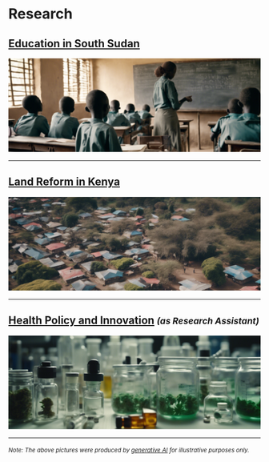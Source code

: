 # Research #

## [Education in South Sudan](/pages/education-south-sudan) ##
<a href="https://njwsn.github.io/pages/education-south-sudan"> <img src="assets/images/education-ss-sd-1344-500.png?raw=true" style="max-width:100%; height:auto;"/></a>

---

## [Land Reform in Kenya](/pages/land-reform-kenya) ##
<a href="https://njwsn.github.io/pages/land-reform-kenya"> <img src="assets/images/land-reform-kenya-sd-1344-500.png?raw=true" style="max-width:100%; height:auto;"/></a>

---

## [Health Policy and Innovation](/pages/health-policy-innovation) <small><i>(as Research Assistant)</i></small> ##
<a href="https://njwsn.github.io/pages/health-policy-innovation"> <img src="assets/images/drugs-procurement-sd-1344-500.png?raw=true" style="max-width:100%; height:auto;"/></a>

---
<small><i>Note: The above pictures were produced by <a href="https://beta.dreamstudio.ai/generate">generative AI</a> for illustrative purposes only.</i></small>
